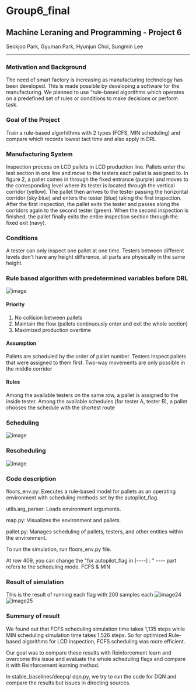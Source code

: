 # Group6_final

## Machine Leraning and Programming - Project 6
Seokjoo Park, Gyuman Park, Hyunjun Choi, Sungmin Lee

---

### Motivation and Background 

The need of smart factory is increasing as manufacturing technology has been developed. This is made possible by developing a software for the manufacturing. 
We planned to use “rule-based algorithms which operates on a predefined set of rules or conditions to make decisions or perform task.
### Goal of the Project 

Train a rule-based algorhithms with 2 types (FCFS, MIN scheduling) and compare which records lowest tact time and also apply in DRL

### Manufacturing System 
Inspection process on LCD pallets in LCD production line. Pallets enter the test section in one line and move to the testers each pallet is assigned to. In figure 2, a pallet comes in through the fixed entrance (purple) and moves to the corresponding level where its tester is located through the vertical corridor (yellow). The pallet then arrives to the tester passing the horizontal corridor (sky blue) and enters the tester (blue) taking the first inspection. After the first inspection, the pallet exits the tester and passes along the corridors again to the second tester (green). When the second inspection is finished, the pallet finally exits the entire inspection section through the fixed exit (navy).

### Conditions 
A tester can only inspect one pallet at one time. Testers between different levels don't have any height difference, all parts are physically in the same height.

### Rule based algorithm with predetermined variables before DRL
![image](https://github.com/seokjoopark/group6_final/assets/167041720/207f4fd7-342b-454a-9f05-943b28a3a69e)
#### Priority
1. No collision between pallets
2. Maintain the flow (pallets continuously enter and exit the whole section)
3. Maximized production overtime

#### Assumption
Pallets are scheduled by the order of pallet number. Testers inspect pallets that were assigned to them first. Two-way movements are only possible in the middle corridor

#### Rules
Among the available testers on the same row, a pallet is assigned to the inside tester. Among the available schedules (for tester A, tester B), a pallet chooses the schedule with the shortest route


### Scheduling
![image](https://github.com/seokjoopark/group6_final/assets/167041720/2518c521-a39b-4ade-81b9-935a9eca1a7b)

### Rescheduling
![image](https://github.com/seokjoopark/group6_final/assets/167041720/306c1f1e-8b16-438a-b7e5-0ea522caf03a)

### Code description

floors_env.py: Executes a rule-based model for pallets as an operating environment with scheduling methods set by the autopilot_flag.

utils.arg_parser: Loads environment arguments.

map.py: Visualizes the environment and pallets.

pallet.py: Manages scheduling of pallets, testers, and other entities within the environment.


To run the simulation, run floors_env.py file. 

At row 409, you can change the "for autopilot_flag in [----] : " ---- part refers to the scheduling mode. FCFS & MIN


### Result of simulation
This is the result of running each flag with 200 samples each
![image24](https://github.com/seokjoopark/group6_final/assets/167041720/5789a94b-4fb7-4169-8fad-cdc24113ee99)
![image25](https://github.com/seokjoopark/group6_final/assets/167041720/7b5a235b-bb51-4ff4-9e49-a1699685ada7)

### Summary of result
We found out that FCFS scheduling simulation time takes 1,135 steps while MIN scheduling simulation time takes 1,526 steps. So for optimized Rule-based algorithms for LCD inspection, FCFS scheduling was more efficient.

Our goal was to compare these results with Reinforcement learn and overcome this issue and evaluate the whole scheduling flags and compare it with Reinforcement learning method. 

In stable_baselines/deepq/ dqn.py, we try to run the code for DQN and compare the results but issues in directing sources.


